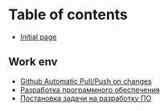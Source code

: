 # Table of contents

* [Initial page](README.md)

## Work env

* [Github Automatic Pull/Push on changes](work-env/github-automatic-pull-push-on-changes.md)
* [Разработка программного обеспечения](work-env/simple-note.md)
* [Постановка задачи на разработку ПО](work-env/postanovka-zadachi-na-razrabotku-po.md)

